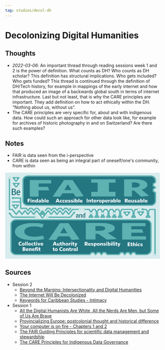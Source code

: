```yaml
---
tag: studies/decol-dh
---
```

# Decolonizing Digital Humanities

## Thoughts
- *2022-03-06*: An important thread through reading sessions week 1 and 2 is the power of definition. What counts as DH? Who counts as DH scholar? This definition has structural implications. Who gets included? Who gets funded? This thread is continued through the definition of DH/Tech history, for example in mappings of the early internet and how that produced an image of a backwards global south in terms of internet infrastructure. Last but not least, that is why the CARE principles are important. They add definition on how to act ethically within the DH. "Nothing about us, without us".
- The CARE principles are very specific for, about and with indigenous data. How could such an approach for other data look like, for example for archives of historic photography in and on Switzerland? Are there such examples?

## Notes
- FAIR is data seen from the i-perspective
- CARE is data seen as being an integral part of oneself/one's community, from within

![](assets/Pasted%20image%2020230306155100.png)

## Sources
- Session 2
	- [Beyond the Margins: Intersectionality and Digital Humanities](reading/risamMarginsIntersectionalityDigital2019.md)
	- [The Internet Will Be Decolonized](reading/philipInternetWillBe2021.md)
	- [Keywords for Caribbean Studies - Intimacy](reading/hypothes.is/Keywords%20for%20Caribbean%20Studies%20-%20Intimacy.md)
- Session 1
	- [All the Digital Humanists Are White, All the Nerds Are Men, but Some of Us Are Brave](reading/hypothes.is/All%20the%20Digital%20Humanists%20Are%20White,%20All%20the%20Nerds%20Are%20Men,%20but%20Some%20of%20Us%20Are%20Brave.md)
	- [Provincializing Europe: postcolonial thought and historical difference](reading/chakrabartyProvincializingEuropePostcolonial2007.md)
	- [Your computer is on fire - Chapters 1 and 2](reading/mullaneyYourComputerFire2021.md)
	- [The FAIR Guiding Principles for scientific data management and stewardship](reading/wilkinsonFAIRGuidingPrinciples2016.md)
	- [The CARE Principles for Indigenous Data Governance](reading/carrollCAREPrinciplesIndigenous2020.md)

